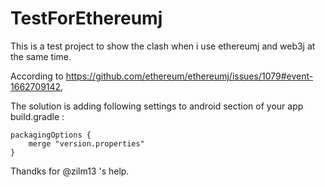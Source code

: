 # TestForEthereumj

This is a test project to show the clash when i use ethereumj and web3j at the same time.

According to https://github.com/ethereum/ethereumj/issues/1079#event-1662709142,

The solution is adding following settings to android section of your app build.gradle :

    packagingOptions {
        merge "version.properties"
    }
    
 Thandks for @zilm13 's help.
